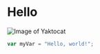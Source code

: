 # Hello 

![Image of Yaktocat](https://octodex.github.com/images/yaktocat.png)

``` javascript
var myVar = "Hello, world!";
```



